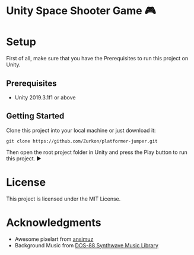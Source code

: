 # Unity Space Shooter Game :video_game:

# Setup
First of all, make sure that you have the Prerequisites to run this project on Unity.

## Prerequisites
* Unity 2019.3.1f1 or above

## Getting Started
Clone this project into your local machine or just download it:
```
git clone https://github.com/Zurkon/platformer-jumper.git
```
Then open the root project folder in Unity and press the Play button to run this project. :arrow_forward:

# License
This project is licensed under the MIT License.

# Acknowledgments
* Awesome pixelart from [ansimuz](https://ansimuz.itch.io/) [<img src="https://img.shields.io/twitter/follow/ansimuz?style=social" height="14"/>](https://twitter.com/ansimuz)
* Background Music from [DOS-88 Synthwave Music Library](https://dos88.itch.io/dos-88-music-library)